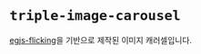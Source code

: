 # `triple-image-carousel`

[egjs-flicking](https://github.com/naver/egjs-flicking)을 기반으로 제작된 이미지 캐러셀입니다.
